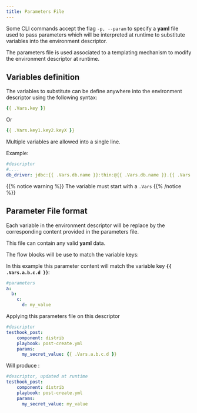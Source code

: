 ```yaml
---
title: Parameters File
---
```


Some CLI commands accept the flag `-p, --param` to specify a **yaml** file used to pass parameters which will be interpreted at runtime to substitute variables into the environment descriptor.

The parameters file is used associated to a templating mechanism to modify the environment descriptor at runtime.

## Variables definition

The variables to substitute can be define anywhere into the environment descriptor using the following syntax:

```yaml
{{ .Vars.key }}
```

Or

```yaml
{{ .Vars.key1.key2.keyX }}
```

Multiple variables are allowed into a single line. 

Example:
```yaml
#descriptor
#....
db_driver: jdbc:{{ .Vars.db.name }}:thin:@{{ .Vars.db.name }}.{{ .Vars.db.project.phase.host }}:1522:{{ .Vars.db.project.phase.service }}
```

{{% notice warning %}}
The variable must start with a `.Vars`
{{% /notice %}}


## Parameter File format

Each variable in the environment descriptor will be replace by the corresponding content provided in the parameters file.

This file can contain any valid **yaml** data.

The flow blocks will be use to match the variable keys:

In this example this parameter content will match the variable key **`{{ .Vars.a.b.c.d }}`**:


```yaml
#parameters
a:
  b:
    c:
      d: my_value
```

Applying this parameters file on this descriptor


```yaml
#descriptor
testhook_post:
    component: distrib
    playbook: post-create.yml
    params:
      my_secret_value: {{ .Vars.a.b.c.d }}
```

Will produce :

```yaml
#descriptor, updated at runtime
testhook_post:
    component: distrib
    playbook: post-create.yml
    params:
      my_secret_value: my_value
```
